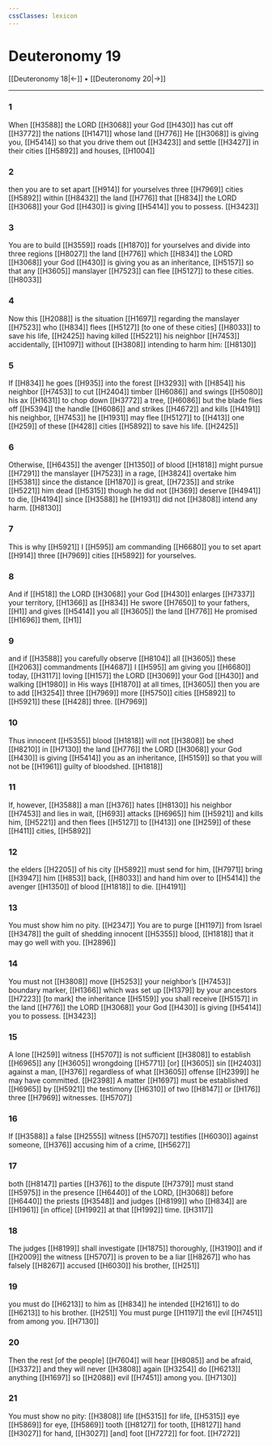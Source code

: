 ```yaml
---
cssClasses: lexicon
---
```


# Deuteronomy 19

[[Deuteronomy 18|←]] • [[Deuteronomy 20|→]]

---

### 1
When [[H3588]] the LORD [[H3068]] your God [[H430]] has cut off [[H3772]] the nations [[H1471]] whose land [[H776]] He [[H3068]] is giving you, [[H5414]] so that you drive them out [[H3423]] and settle [[H3427]] in their cities [[H5892]] and houses, [[H1004]]

### 2
then you are to set apart [[H914]] for yourselves  three [[H7969]] cities [[H5892]] within [[H8432]] the land [[H776]] that [[H834]] the LORD [[H3068]] your God [[H430]] is giving [[H5414]] you to possess. [[H3423]]

### 3
You are to build [[H3559]] roads [[H1870]] for yourselves  and divide into three regions [[H8027]] the land [[H776]] which [[H834]] the LORD [[H3068]] your God [[H430]] is giving you as an inheritance, [[H5157]] so that any [[H3605]] manslayer [[H7523]] can flee [[H5127]] to these cities. [[H8033]]

### 4
Now this [[H2088]] is the situation [[H1697]] regarding the manslayer [[H7523]] who [[H834]] flees [[H5127]] [to one of these cities] [[H8033]] to save his life, [[H2425]] having killed [[H5221]] his neighbor [[H7453]] accidentally, [[H1097]] without [[H3808]] intending to harm him: [[H8130]]

### 5
If [[H834]] he goes [[H935]] into the forest [[H3293]] with [[H854]] his neighbor [[H7453]] to cut [[H2404]] timber [[H6086]] and swings [[H5080]] his ax [[H1631]] to chop down [[H3772]] a tree, [[H6086]] but the blade flies off [[H5394]] the handle [[H6086]] and strikes [[H4672]] and kills [[H4191]] his neighbor, [[H7453]] he [[H1931]] may flee [[H5127]] to [[H413]] one [[H259]] of these [[H428]] cities [[H5892]] to save his life. [[H2425]]

### 6
Otherwise, [[H6435]] the avenger [[H1350]] of blood [[H1818]] might pursue [[H7291]] the manslayer [[H7523]] in a rage, [[H3824]] overtake him [[H5381]] since the distance [[H1870]] is great, [[H7235]] and strike [[H5221]] him dead [[H5315]] though he did not [[H369]] deserve [[H4941]] to die, [[H4194]] since [[H3588]] he [[H1931]] did not [[H3808]] intend any harm. [[H8130]]

### 7
This is why [[H5921]] I [[H595]] am commanding [[H6680]] you to set apart [[H914]] three [[H7969]] cities [[H5892]] for yourselves. 

### 8
And if [[H518]] the LORD [[H3068]] your God [[H430]] enlarges [[H7337]] your territory, [[H1366]] as [[H834]] He swore [[H7650]] to your fathers, [[H1]] and gives [[H5414]] you  all [[H3605]] the land [[H776]] He promised [[H1696]] them, [[H1]]

### 9
and if [[H3588]] you carefully observe [[H8104]] all [[H3605]] these [[H2063]] commandments [[H4687]] I [[H595]] am giving you [[H6680]] today, [[H3117]] loving [[H157]] the LORD [[H3069]] your God [[H430]] and walking [[H1980]] in His ways [[H1870]] at all times, [[H3605]] then you are to add [[H3254]] three [[H7969]] more [[H5750]] cities [[H5892]] to [[H5921]] these [[H428]] three. [[H7969]]

### 10
Thus innocent [[H5355]] blood [[H1818]] will not [[H3808]] be shed [[H8210]] in [[H7130]] the land [[H776]] the LORD [[H3068]] your God [[H430]] is giving [[H5414]] you as an inheritance, [[H5159]] so that you will not be [[H1961]] guilty of bloodshed. [[H1818]]

### 11
If, however, [[H3588]] a man [[H376]] hates [[H8130]] his neighbor [[H7453]] and lies in wait, [[H693]] attacks [[H6965]] him [[H5921]] and kills him, [[H5221]] and then flees [[H5127]] to [[H413]] one [[H259]] of these [[H411]] cities, [[H5892]]

### 12
the elders [[H2205]] of his city [[H5892]] must send for him, [[H7971]] bring [[H3947]] him [[H853]] back, [[H8033]] and hand him over to [[H5414]] the avenger [[H1350]] of blood [[H1818]] to die. [[H4191]]

### 13
You must show him no pity. [[H2347]] You are to purge [[H1197]] from Israel [[H3478]] the guilt of shedding innocent [[H5355]] blood, [[H1818]] that it may go well with you. [[H2896]]

### 14
You must not [[H3808]] move [[H5253]] your neighbor’s [[H7453]] boundary marker, [[H1366]] which was set up [[H1379]] by your ancestors [[H7223]] [to mark] the inheritance [[H5159]] you shall receive [[H5157]] in the land [[H776]] the LORD [[H3068]] your God [[H430]] is giving [[H5414]] you to possess. [[H3423]]

### 15
A lone [[H259]] witness [[H5707]] is not sufficient [[H3808]] to establish [[H6965]] any [[H3605]] wrongdoing [[H5771]] [or] [[H3605]] sin [[H2403]] against a man, [[H376]] regardless of what [[H3605]] offense [[H2399]] he may have committed. [[H2398]] A matter [[H1697]] must be established [[H6965]] by [[H5921]] the testimony [[H6310]] of two [[H8147]] or [[H176]] three [[H7969]] witnesses. [[H5707]]

### 16
If [[H3588]] a false [[H2555]] witness [[H5707]] testifies [[H6030]] against someone, [[H376]] accusing him of a crime, [[H5627]]

### 17
both [[H8147]] parties [[H376]] to the dispute [[H7379]] must stand [[H5975]] in the presence [[H6440]] of the LORD, [[H3068]] before [[H6440]] the priests [[H3548]] and judges [[H8199]] who [[H834]] are [[H1961]] [in office] [[H1992]] at that [[H1992]] time. [[H3117]]

### 18
The judges [[H8199]] shall investigate [[H1875]] thoroughly, [[H3190]] and if [[H2009]] the witness [[H5707]] is proven to be a liar [[H8267]] who has falsely [[H8267]] accused [[H6030]] his brother, [[H251]]

### 19
you must do [[H6213]] to him as [[H834]] he intended [[H2161]] to do [[H6213]] to his brother. [[H251]] You must purge [[H1197]] the evil [[H7451]] from among you. [[H7130]]

### 20
Then the rest [of the people] [[H7604]] will hear [[H8085]] and be afraid, [[H3372]] and they will never [[H3808]] again [[H3254]] do [[H6213]] anything [[H1697]] so [[H2088]] evil [[H7451]] among you. [[H7130]]

### 21
You must show no pity: [[H3808]] life [[H5315]] for life, [[H5315]] eye [[H5869]] for eye, [[H5869]] tooth [[H8127]] for tooth, [[H8127]] hand [[H3027]] for hand, [[H3027]] [and] foot [[H7272]] for foot. [[H7272]]

